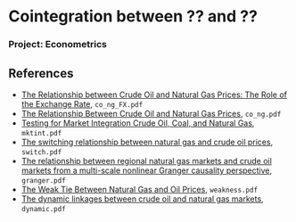 # Cointegration between ?? and ??
### Project: Econometrics


## References

- [The Relationship between Crude Oil and Natural Gas Prices: The Role of the Exchange Rate](https://www.jstor.org/stable/24695759), `co_ng_FX.pdf`
- [The Relationship Between Crude Oil and Natural Gas Prices](http://aceer.uprm.edu/pdfs/CrudeOil_NaturalGas.pdf), `co_ng.pdf`
- [Testing for Market Integration Crude Oil, Coal, and Natural Gas](https://www.jstor.org/stable/pdf/23297019.pdf?casa_token=JM3G22WWYocAAAAA:-MXipHGPgmZLf_BzCQF2los6QL_eAJefyOoD0gForOiT6VWOoC4QyAnFmzHFiD6P4kG2ZJjHO88AxUAFeoOjsq5VN3VHyJu5clJF6aWKvgWryNknMFM), `mktint.pdf`
- [The switching relationship between natural gas and crude oil prices](https://www.sciencedirect.com/science/article/pii/S0140988314000188?casa_token=emqxKTcKsSMAAAAA:rf8M0nfc38xcrB-6RYdK13TGuziRwALDrGGEXh4bhIwPGAMf36uhZp7cRmWJLmlADKcjb-7RCg), `switch.pdf`
- [The relationship between regional natural gas markets and crude oil markets from a multi-scale nonlinear Granger causality perspective](https://www.sciencedirect.com/science/article/pii/S0140988317302621?casa_token=3rhbwQYFSqwAAAAA:hqpR2AzYuLH_LQ9FyhRbcSWFyxou_fGVtPq3-3qzM1Jt9UDVdEpAqvs93gJQeuyib0467kohJQ), `granger.pdf`
- [The Weak Tie Between Natural Gas and Oil Prices](https://www.jstor.org/stable/pdf/23268076.pdf?casa_token=FoipBqUCXz0AAAAA:WM8qPQNpIQhtlQ-XkgZsDcbJ-07W32arEIQyZoBKQKvUgeSxq4hEwxUBjFwHTbqIL5sBLXSlXVQpkwK2Hc91Pt5vOS_1XEWAseGErVQSeOzcvXxOycM), `weakness.pdf`
- [The dynamic linkages between crude oil and natural gas markets](https://www.sciencedirect.com/science/article/pii/S0140988316303000?casa_token=ywcdBG5ELe4AAAAA:0skTofjI9R_tTs-i4D3D9wlMbgfgt390Vu5we-WJta49HcQieEIVkSvQlTi11z-K27Vrg0foFw), `dynamic.pdf`
